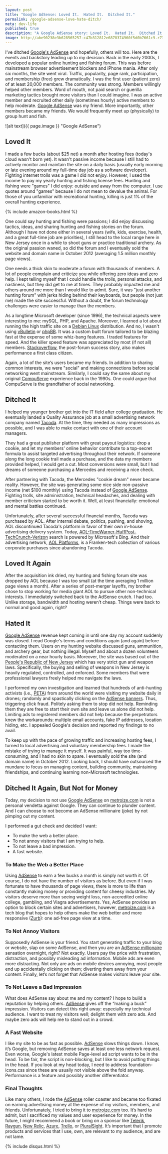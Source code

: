 ```yaml
---
layout: post
title: "Google AdSense: Loved It.  Hated It.  Ditched It."
permalink: /google-adsense-love-hate-ditch/
meta: dev-life
published: true
description: "A Google AdSense story: Loved It.  Hated It.  Ditched It."
image: http://abe90238e3b628565257-c47b312812e6878374960f5d0b7661c9.r73.cf1.rackcdn.com/google-76517_640.png
---
```

I’ve ditched [Google's AdSense](http://amzn.to/20xz7AL) and hopefully, others will too.  Here are the events and backstory leading up to my decision.  Back in the early 2000s, I developed a popular online hunting and fishing forum.  This was before mainstream browser advertisement blockers and iPhone mania.  After only six months, the site went viral.  Traffic, popularity, page rank, participation, and membership (free) grew dramatically.  I was the first user (patient zero) of at least 20,000 members.  The community was strong.  Members willingly helped other members.  Word of mouth, not paid search or guerilla marketing tactics brought more visitors than I could imagine.  I was an active member and recruited other daily (sometimes hourly) active members to help moderate.  [Google AdSense](http://amzn.to/20xz7AL) was my friend.  More importantly, other members became my friends.  We would frequently meet up (physically) to group hunt and fish.

![alt text]({{ page.image }} "Google AdSense")

## Loved It
I made a few bucks (about $25 net) a month after hosting fees (today's cloud wasn't born yet).  It wasn't passive income because I still had to actively monitor and maintain the site on a daily basis (usually early morning or late evening around my full-time day job as a software developer).  Fighting internet trolls was a game I did not enjoy.  However, I used the income to pay my yearly hunting and fishing license fees.  Hunting and fishing were "games" I did enjoy: outside and away from the computer.  I use quotes around "games" because I do not mean to devalue the animal.  For those of you unfamiliar with recreational hunting, killing is just 1% of the overall hunting experience.

{% include amazon-books.html %}

One could say hunting and fishing were passions; I did enjoy discussing tactics, ideas, and sharing hunting and fishing stories on the forum.  Although I have not done either in several years (wife, kids, exercise, health, and a great full-time job are priorities), I still head to the local range here in New Jersey once in a while to shoot guns or practice traditional archery.  As the original passion waned, so did the forum and I eventually sold the website and domain name in October 2012 (averaging 1.5 million monthly page views). 

One needs a thick skin to moderate a forum with thousands of members.  A lot of people complain and criticize you while offering zero ideas and zero help.  I kept telling myself that I could handle the trolls, personal attacks, and nastiness, but they did get to me at times.  They probably impacted me and others around me more than I would like to admit.  Sure, it was "just another hunting forum" with jerks hiding behind their keyboards, but people (not just me) made the site successful.  Without a doubt, the forum technology challenges were easier to manage than the members.

As a longtime Microsoft developer (since 1996), the technical aspects were interesting to me: mySQL, PHP, and Apache.  Moreover, I learned a lot about running the high traffic site on a [Debian Linux](http://amzn.to/1XSzQO7) distribution.  And no, I wasn't using [vBulletin](https://www.vbulletin.com/) or [phpBB](https://www.phpbb.com/).  It was a custom built forum tailored to be blazing fast at the expense of some whiz-bang features.  I traded features for speed.  And the killer speed feature was appreciated by most (if not all) members.  [Stackoverflow](http://stackoverflow.com/), the post-forum success story, also makes performance a first class citizen.

Again, a lot of the site’s users became my friends.  In addition to sharing common interests, we were "social" and making connections before social networking went mainstream.  Similarly, I could say the same about my original [CompuServe](https://en.wikipedia.org/wiki/CompuServe) experience back in the 1990s.  One could argue that CompuServe is the grandfather of social networking.

## Ditched It
I helped my younger brother get into the IT field after college graduation.  He eventually landed a Quality Assurance job at a small advertising network company named [Tacoda](https://en.wikipedia.org/wiki/List_of_acquisitions_by_AOL).  At the time, they needed as many impressions as possible, and I was able to make contact with one of their account managers.  

They had a great publisher platform with great payout logistics: drop a cookie, and let my members' online behavior contribute to a top-secret formula to assist targeted advertising throughout their network.  If someone along the long cookie trail made a purchase, and the data my members provided helped, I would get a cut.  Most conversions were small, but I had dreams of someone purchasing a Mercedes and receiving a nice check. 

After partnering with Tacoda, the Mercedes "cookie dream" never became reality.  However, the site was generating some nice side non-passive income (net $100 monthly) using Tacoda instead of [Google AdSense](http://amzn.to/1szgm4S).  Fighting trolls, site administration, technical headaches, and dealing with member criticism started to be worth it.  Well, at least financially: emotional and mental battles continued.

Unfortunately, after several successful financial months, Tacoda was purchased by AOL.  After internal debate, politics, pushing, and shoving, AOL discontinued Tacoda's platform in favor of their own in-house advertising delivery system.  Today, [AOL-TimeWarner-HuffPost-TechCrunch-Verizon](https://en.wikipedia.org/wiki/List_of_acquisitions_by_AOL) search is powered by Microsoft's Bing.  And their advertising network, [AOL Platforms](http://www.aolplatforms.com/
), is a Franken-tech collection of various corporate purchases since abandoning Tacoda.

## Loved It Again
After the acquisition ink dried, my hunting and fishing forum site was dropped by AOL because I was too small (at the time averaging 1 million page views a month).  After a series of post-merger layoffs, my brother chose to stop working for media giant AOL to pursue other non-technical interests.  I immediately switched back to the AdSense crutch.  I had too.  Unlike storage, bandwidth and hosting weren’t cheap.  Things were back to normal and good again, right?

## Hated It
[Google AdSense](http://amzn.to/1szgm4S) revenue kept coming in until one day my account suddenly was closed.  I read Google's terms and conditions again (and again) before contacting them.  Users on my hunting website discussed guns, ammunition, and archery gear, but nothing illegal.  Myself and about a dozen volunteers moderated on a near hourly basis.  Moreover, the site was based out of the [People's Republic of New Jersey](http://www.urbandictionary.com/define.php?term=People%27s+Republic+Of+New+Jersey) which has very strict gun and weapon laws.  Specifically, the buying and selling of weapons in New Jersey is heavily regulated, controlled, and enforced.  Some members that were professional lawyers freely helped me navigate the laws.

I performed my own investigation and learned that hundreds of anti-hunting activists (i.e., [PETA](http://www.peta.org/)) from around the world were visiting my website daily in drones; randomly and spastically clicking on the [AdSense banners](http://amzn.to/1szgm4S).  Thus, triggering click fraud.  Politely asking them to stop did not help.  Reminding them they are free to start their own site and leave us alone did not help.  Limiting ads to registered members did not help because the perpetrators knew the workarounds:  multiple email accounts, fake IP addresses, location hiding, etc.  I appealed Google's decision and reported my findings to no avail.

To keep up with the pace of growing traffic and increasing hosting fees, I turned to local advertising and voluntary membership fees.  I made the mistake of trying to manage it myself.  It was painful, way too time-consuming, and I had no skin to spare.  I eventually sold the site (and domain name) in October 2012.  Looking back, I should have outsourced the mundane to focus on managing content, building community, maintaining friendships, and continuing learning non-Microsoft technologies.

## Ditched It Again, But Not for Money
Today, my decision to not use [Google AdSense](http://amzn.to/1szgm4S) on [metroize.com](http://metroize.com) is not a personal vendetta against Google.  They can continue to plunder content.  And I can choose to not become an AdSense millionaire (joke) by not pimping out my content.

I performed a gut check and decided I want:

* To make the web a better place.  
* To not annoy visitors that I am trying to help.
* To not leave a bad impression.
* A fast website.

### To Make the Web a Better Place
Using [AdSense](http://amzn.to/1szgm4S) to earn a few bucks a month is simply not worth it.  Of course, I do not have the number of visitors as before.  But even if I was fortunate to have thousands of page views, there is more to life than constantly making money or providing content for cheesy industries.  My visitors deserve more than seeing weight loss, non-accredited online college, gambling, and Viagra advertisements.  Yes, AdSense provides an option to block certain sites and advertisers, however, [metroize.com](http://metroize.com) is a tech blog that hopes to help others make the web better and more responsive ([Zurb](http://foundation.zurb.com/)):  one ad-free page view at a time.

### To Not Annoy Visitors
Supposedly AdSense is your friend.  You start generating traffic to your blog or website, slap on some AdSense, and then you are an [AdSense millionaire](http://amzn.to/1szgm4S) sensation overnight, right?  Not exactly.  Users pay the price with frustration, distraction, and possibly misleading ad information.  Mobile ads are even more distracting.  Not only are ads on mobile devices annoying, most people end up accidentally clicking on them; diverting them away from your content.  Finally, let’s not forget that AdSense makes visitors leave your site.  

### To Not Leave a Bad Impression
What does AdSense say about me and my content?  I hope to build a reputation by helping others.  [AdSense](http://amzn.to/1szgm4S) gives off the “making a buck” impression.  Visitors can detect this right away: especially my technical audience.  I want to treat my visitors well; delight them with zero ads.  And maybe zero ads will help me to stand out in a crowd.

### A Fast Website
I like my site to be as fast as possible.  [AdSense](http://amzn.to/1szgm4S) slows things down.  I know, it’s Google, but removing AdSense saves at least one less network request.  Even worse, Google's latest mobile Page-level ad script wants to be in the head.  To be fair, the script is non-blocking, but I like to avoid putting things in the head.  If you look at my head today, I need to address foundation-icons.css since these are usually not visible above the fold anyway.  Performance is a feature and possibly another differentiator.

### Final Thoughts
Like many others, I rode the [AdSense](http://amzn.to/1szgm4S) roller coaster and became too fixated on earning advertising money at the expense of my visitors, members, and friends.  Unfortunately, I tried to bring it to [metroize.com](http://metroize.com) too.  It’s hard to admit, but I sacrificed my values and user experience for money.  In the future, I might recommend a book or bring on a sponsor like [Telerik](http://www.telerik.com/), [Raygun](https://raygun.com/), [New Relic](https://newrelic.com/), [Azure](https://azure.microsoft.com/en-us/), [Trello](https://trello.com/), or [PluralSight](https://www.pluralsight.com/).  It’s important that I promote products and services that I use, own, are relevant to my audience, and are not lame.

{% include disqus.html %}
